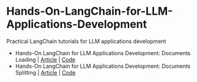 # Hands-On-LangChain-for-LLM-Applications-Development
Practical LangChain tutorials for LLM applications development 

* Hands-On LangChain for LLM Applications Development: Documents Loading | [Article](https://open.substack.com/pub/youssefh/p/hands-on-langchain-for-llm-applications?r=1sqbmi&utm_campaign=post&utm_medium=web) | [Code]()
* Hands-On LangChain for LLM Applications Development: Documents Splitting | [Article]() | [Code]()
